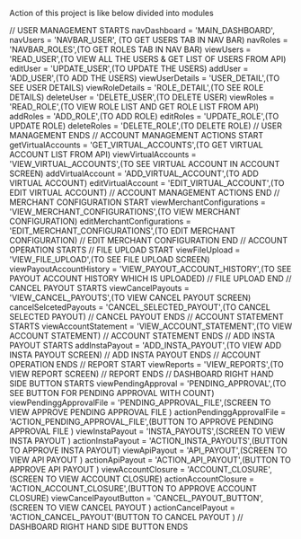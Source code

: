 Action of this project is like below divided into modules

// USER MANAGEMENT STARTS
navDashboard = 'MAIN_DASHBOARD',
navUsers = 'NAVBAR_USER', (TO GET USERS TAB IN NAV BAR)
navRoles = 'NAVBAR_ROLES',(TO GET ROLES TAB IN NAV BAR)
viewUsers = 'READ_USER',(TO VIEW ALL THE USERS & GET LIST OF USERS FROM API)
editUser = 'UPDATE_USER',(TO UPDATE THE USERS)
addUser = 'ADD_USER',(TO ADD THE USERS)
viewUserDetails = 'USER_DETAIL',(TO SEE USER DETAILS)
viewRoleDetails = 'ROLE_DETAIL',(TO SEE ROLE DETAILS)
deleteUser = 'DELETE_USER',(TO DELETE USER)
viewRoles = 'READ_ROLE',(TO VIEW ROLE LIST AND GET ROLE LIST FROM API)
addRoles = 'ADD_ROLE',(TO ADD ROLE)
editRoles = 'UPDATE_ROLE',(TO UPDATE ROLE)
deleteRoles = 'DELETE_ROLE',(TO DELETE ROLE)
// USER MANAGEMENT ENDS
// ACCOUNT MANAGEMENT ACTIONS START
getVirtualAccounts = 'GET_VIRTUAL_ACCOUNTS',(TO GET VIRTUAL ACCOUNT LIST FROM API)
viewVirtualAccounts = 'VIEW_VIRTUAL_ACCOUNTS',(TO SEE VIRTUAL ACCOUNT IN ACCOUNT SCREEN)
addVirtualAccount = 'ADD_VIRTUAL_ACCOUNT',(TO ADD VIRTUAL ACCOUNT)
editVirtualAccount = 'EDIT_VIRTUAL_ACCOUNT',(TO EDIT VIRTUAL ACCOUNT)
// ACCOUNT MANAGEMENT ACTIONS END
// MERCHANT CONFIGURATION START
viewMerchantConfigurations = 'VIEW_MERCHANT_CONFIGURATIONS',(TO VIEW MERCHANT CONFIGURATION)
editMerchantConfigurations = 'EDIT_MERCHANT_CONFIGURATIONS',(TO EDIT MERCHANT CONFIGURATION)
// EDIT MERCHANT CONFIGURATION END
// ACCOUNT OPERATION STARTS
// FILE UPLOAD START
viewFileUpload = 'VIEW_FILE_UPLOAD',(TO SEE FILE UPLOAD SCREEN)
viewPayoutAccountHistory = 'VIEW_PAYOUT_ACCOUNT_HISTORY',(TO SEE PAYOUT ACCOUNT HISTORY WHICH IS UPLOADED)
// FILE UPLOAD END
// CANCEL PAYOUT STARTS
viewCancelPayouts = 'VIEW_CANCEL_PAYOUTS',(TO VIEW CANCEL PAYOUT SCREEN)
cancelSelcetedPayouts = 'CANCEL_SELECTED_PAYOUT',(TO CANCEL SELECTED PAYOUT)
// CANCEL PAYOUT ENDS
// ACCOUNT STATEMENT STARTS
viewAccountStatement = 'VIEW_ACCOUNT_STATEMENT',(TO VIEW ACCOUNT STATEMENT)
// ACCOUNT STATEMENT ENDS
// ADD INSTA PAYOUT STARTS
addInstaPayout = 'ADD_INSTA_PAYOUT',(TO VIEW ADD INSTA PAYOUT SCREEN)
// ADD INSTA PAYOUT ENDS
// ACCOUNT OPERATION ENDS
// REPORT START
viewReports = 'VIEW_REPORTS',(TO VIEW REPORT SCREEN)
// REPORT ENDS
// DASHBOARD RIGHT HAND SIDE BUTTON STARTS
viewPendingApproval = 'PENDING_APPROVAL',(TO SEE BUTTON FOR PENDING APPROVAL WITH COUNT)
viewPendinggApprovalFile = 'PENDING_APPROVAL_FILE',(SCREEN TO VIEW APPROVE PENDING APPROVAL FILE )
actionPendinggApprovalFile = 'ACTION_PENDING_APPROVAL_FILE',(BUTTON TO APPROVE PENDING APPROVAL FILE )
viewInstaPayout = 'INSTA_PAYOUTS',(SCREEN TO VIEW INSTA PAYOUT )
actionInstaPayout = 'ACTION_INSTA_PAYOUTS',(BUTTON TO APPROVE INSTA PAYOUT)
viewApiPayout = 'API_PAYOUT',(SCREEN TO VIEW API PAYOUT )
actionApiPayout = 'ACTION_API_PAYOUT',(BUTTON TO APPROVE API PAYOUT )
viewAccountClosure = 'ACCOUNT_CLOSURE',(SCREEN TO VIEW ACCOUNT CLOSURE)
actionAccountClosure = 'ACTION_ACCOUNT_CLOSURE',(BUTTON TO APPROVE ACCOUNT CLOSURE)
viewCancelPayoutButton = 'CANCEL_PAYOUT_BUTTON',(SCREEN TO VIEW CANCEL PAYOUT )
actionCancelPayout = 'ACTION_CANCEL_PAYOUT'(BUTTON TO CANCEL PAYOUT )
// DASHBOARD RIGHT HAND SIDE BUTTON ENDS

